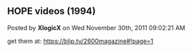 ## HOPE videos (1994)
Posted by **XlogicX** on Wed November 30th, 2011 09:02:21 AM

get them at:
<https://blip.tv/2600magazine#!page=1>
